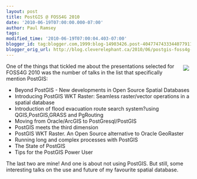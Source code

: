 ```yaml
---
layout: post
title: PostGIS @ FOSS4G 2010
date: '2010-06-19T07:00:00.000-07:00'
author: Paul Ramsey
tags: 
modified_time: '2010-06-19T07:00:04.403-07:00'
blogger_id: tag:blogger.com,1999:blog-14903426.post-4047747433344077911
blogger_orig_url: http://blog.cleverelephant.ca/2010/06/postgis-foss4g-2010.html
---
```


[<img src="http://wiki.osgeo.org/images/thumb/d/d6/Foss4g2010_logo.jpg/180px-Foss4g2010_logo.jpg" style="float:right;padding:5px;" border="0" />](http://2010.foss4g.org/)One of the things that tickled me about the presentations selected for FOSS4G 2010 was the number of talks in the list that specifically mention PostGIS:<ul><li>Beyond PostGIS - New developments in Open Source Spatial Databases<br /><li>Introducing PostGIS WKT Raster: Seamless raster/vector operations in a spatial database <br /><li>Introduction of flood evacuation route search system?using QGIS,PostGIS,GRASS and PgRouting<br /><li>Moving from Oracle/ArcGIS to PostGresql/PostGIS <br /><li>PostGIS meets the third dimension <br /><li>PostGIS WKT Raster. An Open Source alternative to Oracle GeoRaster<br /><li>Running long and complex processes with PostGIS <br /><li>The State of PostGIS<br /><li>Tips for the PostGIS Power User</ul>The last two are mine! And one is about not using PostGIS. But still, some interesting talks on the use and future of my favourite spatial database.

